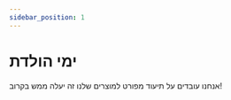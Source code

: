 ```yaml
---
sidebar_position: 1
---
```


# ימי הולדת

אנחנו עובדים על תיעוד מפורט למוצרים שלנו
זה יעלה ממש בקרוב!
